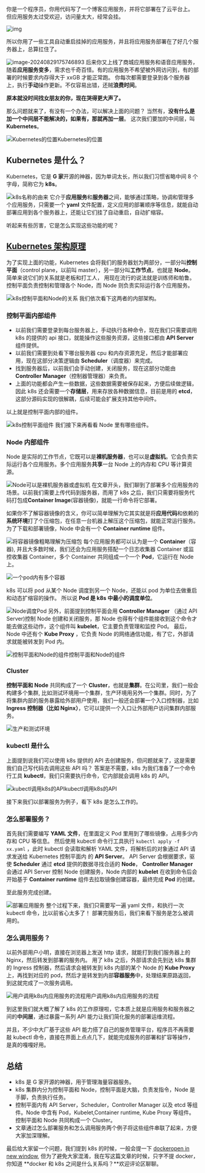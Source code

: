 你是一个程序员，你用代码写了一个博客应用服务，并将它部署在了云平台上。
但应用服务太过受欢迎，访问量太大，经常会挂。

![img](https://cdn.jsdelivr.net/gh/Cutewr/blogimage@main/img/1709421004186.jpeg)

所以你用了一些工具自动重启挂掉的应用服务，并且将应用服务部署在了好几个服务器上，总算扛住了。

![image-20240829175746893](https://cdn.jsdelivr.net/gh/Cutewr/blogimage@main/img/image-20240829175746893.png)
后来你又上线了商城应用服务和语音应用服务，随着**应用服务变多**，需求也千奇百怪。有的应用服务不希望被外网访问到，有的部署的时候要求内存得大于 xxGB 才能正常跑。
你每次都需要登录到各个服务器上，执行**手动**操作更新。不仅容易出错，还贼**浪费时间**。

**原本就没时间找女朋友的你，现在哭得更大声了。**

那么问题就来了，有没有一个办法，可以解决上面的问题？
当然有，**没有什么是加一个中间层不能解决的，如果有，那就再加一层**。
这次我们要加的中间层，叫 **Kubernetes**。

![Kubernetes的位置](https://cdn.jsdelivr.net/gh/Cutewr/blogimage@main/img/image-20240829175703251.png)Kubernetes的位置

## Kubernetes 是什么？

Kubernetes，它是 **G 家**开源的神器，因为单词太长，所以我们习惯省略中间 8 个字母，简称它为 **k8s**。

![k8s名称的由来](https://cdn.jsdelivr.net/gh/Cutewr/blogimage@main/img/1709421082934.jpeg)
它介于**应用服务**和**服务器**之间，能够通过策略，协调和管理多个应用服务，只需要一个 **yaml** 文件配置，定义应用的部署顺序等信息，就能自动部署应用到各个服务器上，还能让它们挂了自动重启，自动扩缩容。

听起来有些厉害，它是怎么实现这些功能的呢？

## [Kubernetes 架构原理](https://golangguide.top/架构/云原生/核心知识点/k8s到底是什么.html#kubernetes-架构原理)

为了实现上面的功能，Kubernetes 会将我们的服务器划为两部分，一部分叫**控制平面**（control plane，以前叫 master），另一部分叫**工作节点**，也就是 **Node**。
简单来说它们的关系就是老板和打工人， 用现在流行的说法就是训练师和帕鲁。
控制平面负责控制和管理各个 Node，而 Node 则负责实际运行各个应用服务。

![k8s控制平面和Node的关系](https://cdn.jsdelivr.net/gh/Cutewr/blogimage@main/img/image-20240829181911976.png)
我们依次看下这两者的内部架构。

### 控制平面内部组件

- 以前我们需要登录到每台服务器上，手动执行各种命令，现在我们只需要调用 k8s 的提供的 api 接口，就能操作这些服务资源，这些接口都由 **API Server** 组件提供。
- 以前我们需要到处看下哪台服务器 cpu 和内存资源充足，然后才能部署应用，现在这部分决策逻辑由 **Scheduler**（调度器）来完成。
- 找到服务器后，以前我们会手动创建，关闭服务，现在这部分功能由 **Controller Manager**（控制器管理器）来负责。
- 上面的功能都会产生一些数据，这些数据需要被保存起来，方便后续做逻辑，因此 k8s 还会需要一个**存储层**，用来存放各种数据信息，目前是用的 **etcd**，这部分源码实现的很解耦，后续可能会扩展支持其他中间件。

以上就是控制平面内部的组件。

![k8s控制平面组件](https://cdn.jsdelivr.net/gh/Cutewr/blogimage@main/img/image-20240829181931353.png)
我们接下来再看看 Node 里有哪些组件。

### Node 内部组件

Node 是实际的工作节点，它既可以是**裸机服务器**，也可以是**虚拟机**。它会负责实际运行各个应用服务。多个应用服务**共享**一台 Node 上的内存和 CPU 等计算资源。

![Node可以是裸机服务器或虚拟机](https://cdn.jsdelivr.net/gh/Cutewr/blogimage@main/img/1709421226960.jpeg)
在文章开头，我们聊到了部署多个应用服务的场景。以前我们需要上传代码到服务器，而用了 k8s 之后，我们只需要将服务代码打包成**Container Image**(容器镜像)，就能一行命令将它部署。

如果你不了解容器镜像的含义，你可以简单理解为它其实就是将**应用代码**和依赖的**系统环境**打了个压缩包，在任意一台机器上解压这个压缩包，就能正常运行服务。为了下载和部署镜像，Node 中会有一个 **Container runtime** 组件。

![将容器镜像粗略理解为压缩包](https://cdn.jsdelivr.net/gh/Cutewr/blogimage@main/img/1709421268783.jpeg)
每个应用服务都可以认为是一个 **Container**（容器), 并且大多数时候，我们还会为应用服务搭配一个日志收集器 Container 或监控收集器 Container，多个 Container 共同组成一个一个 **Pod**，它运行在 Node 上。

![一个pod内有多个容器](https://cdn.jsdelivr.net/gh/Cutewr/blogimage@main/img/image-20240829182001398.png)

k8s 可以将 pod 从某个 Node 调度到另一个 Node，还能以 pod 为单位去做重启和动态扩缩容的操作。
所以说 **Pod 是 k8s 中最小的调度单位**。

![Node调度Pod](https://cdn.jsdelivr.net/gh/Cutewr/blogimage@main/img/image-20240829182021097.png)
另外，前面提到控制平面会用 **Controller Manager** （通过 API Server)控制 Node 创建和关闭服务，那 Node 也得有个组件能接收到这个命令才能去做这些动作，这个组件叫 **kubelet**，它主要负责管理和监控 Pod。
最后，Node 中还有个 **Kube Proxy** ，它负责 Node 的网络通信功能，有了它，外部请求就能被转发到 Pod 内。

![控制平面和Node的组件](https://cdn.jsdelivr.net/gh/Cutewr/blogimage@main/img/1709421397283.jpeg)控制平面和Node的组件

### Cluster

**控制平面和 Node** 共同构成了一个 **Cluster**，也就是**集群**。在公司里，我们一般会构建多个集群, 比如测试环境用一个集群，生产环境用另外一个集群。同时，为了将集群内部的服务暴露给外部用户使用，我们一般还会部署一个入口控制器，比如 **Ingress 控制器（比如 Nginx）**，它可以提供一个入口让外部用户访问集群内部服务。

![生产和测试环境](https://cdn.jsdelivr.net/gh/Cutewr/blogimage@main/img/image-20240829182040053.png)

### kubectl 是什么

上面提到说我们可以使用 k8s 提供的 API 去创建服务，但问题就来了，这是需要我们自己写代码去调用这些 API 吗？
答案是不需要，k8s 为我们准备了一个命令行工具 **kubectl**，我们只需要执行命令，它内部就会调用 k8s 的 API。

![kubectl调用k8s的API](https://cdn.jsdelivr.net/gh/Cutewr/blogimage@main/img/1709421553497.jpeg)kubectl调用k8s的API

接下来我们以部署服务为例子，看下 k8s 是怎么工作的。

### 怎么部署服务？

首先我们需要编写 **YAML 文件**，在里面定义 Pod 里用到了哪些镜像，占用多少内存和 CPU 等信息。
然后使用 kubectl 命令行工具执行 `kubectl apply -f xx.yaml` ，此时 kubectl 会读取和解析 YAML 文件，将解析后的对象通过 API 请求发送给 Kubernetes 控制平面内 的 **API Server**。 API Server 会根据要求，驱使 **Scheduler** 通过 **etcd** 提供的数据寻找合适的 **Node**， **Controller Manager** 会通过 API Server 控制 Node 创建服务，Node 内部的 **kubelet** 在收到命令后会开始基于 **Container runtime** 组件去拉取镜像创建容器，最终完成 **Pod** 的创建。

至此服务完成创建。

![部署应用服务](https://cdn.jsdelivr.net/gh/Cutewr/blogimage@main/img/image-20240829182126631.png)
整个过程下来，我们只需要写一遍 yaml 文件，和执行一次 kubectl 命令，比以前省心太多了！
部署完服务后，我们来看下服务是怎么被调用的。

### 怎么调用服务？

以前外部用户小明，直接在浏览器上发送 http 请求，就能打到我们服务器上的 Nginx，然后转发到部署的服务内。
用了 k8s 之后，外部请求会先到达 k8s 集群的 Ingress 控制器，然后请求会被转发到 k8s 内部的某个 Node 的 **Kube Proxy** 上，再找到对应的 pod，然后才是转发到内部**容器服务**中，处理结果原路返回，到这就完成了一次服务调用。

![用户调用k8s内应用服务的流程](https://cdn.jsdelivr.net/gh/Cutewr/blogimage@main/img/1709421636026.jpeg)用户调用k8s内应用服务的流程

到这里我们就大概了解了 k8s 的工作原理啦，它本质上就是应用服务和服务器之间的**中间层**，通过暴露一系列 API 能力让我们简化服务的部署运维流程。

并且，不少中大厂基于这些 API 能力搭了自己的服务管理平台，程序员不再需要敲 kubectl 命令，直接在界面上点点几下，就能完成服务的部署和扩容等操作，是真的嘎嘎好用。

## 总结

- k8s 是 G 家开源的神器，用于管理海量容器服务。
- k8s 集群内分为控制平面和 Node，控制平面是大脑，负责发指令，Node 是手脚，负责执行任务。
- 控制平面内有 API Server，Scheduler，Controller Manager 以及 etcd 等组件。Node 中含有 Pod，Kubelet,Container runtime, Kube Proxy 等组件。控制平面和 Node 共同构成一个 Cluster。
- 文章通过怎么部署服务和怎么调用服务两个例子将这些组件串联了起来，方便大家加深理解。

最后给大家留一个问题，我们提到 k8s 的时候，一般会提一下 [dockeropen in new window](https://golangguide.top/架构/Docker/), 但为了避免大家混淆，我在写这篇文章的时候，只字不提 docker，你知道 **docker 和 k8s 之间是什么关系吗？**欢迎评论区聊聊。
